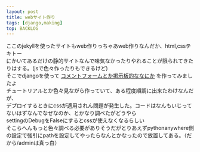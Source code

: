 ```yaml
---
layout: post
title: webサイト作り
tags: [django,making]
top: BACKLOG
---
```

ここのjekyllを使ったサイトもweb作りっちゃあweb作りなんだか、html,cssテキトー  
にかいてあるだけの静的サイトなんで味気なかったりやれることが限られてきたりはする。(jsで色々作ったりもできるけど)  
そこでdjangoを使って
[コメントフォームとか掲示板的ななにか](http://parupunte.pythonanywhere.com/keiziban/)
を作ってみましたよ  
チュートリアルとか色々見ながら作っていて、ある程度順調に出来たわけなんだが、  
デプロイするときにcssが適用されん問題が発生した。コードはなんもいじってないはずなんでなぜなのか、とかなり調べたがどうやら  
settingのDebugをFalseにするとcssが使えなくなるらしい  
そこらへんもっと色々調べる必要がありそうだがとりあえずpythonanywhere側の設定で強引にpathを設定してやったらなんとかなったので放置してある。（だから/adminは真っ白）  
